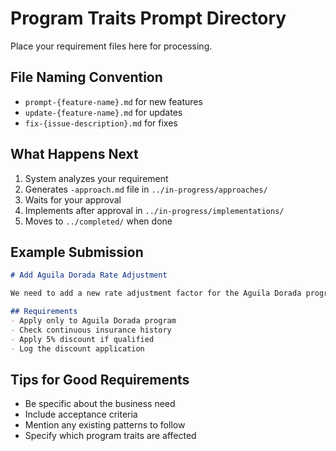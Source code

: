 # Program Traits Prompt Directory

Place your requirement files here for processing.

## File Naming Convention
- `prompt-{feature-name}.md` for new features
- `update-{feature-name}.md` for updates
- `fix-{issue-description}.md` for fixes

## What Happens Next
1. System analyzes your requirement
2. Generates `-approach.md` file in `../in-progress/approaches/`
3. Waits for your approval
4. Implements after approval in `../in-progress/implementations/`
5. Moves to `../completed/` when done

## Example Submission

```markdown
# Add Aguila Dorada Rate Adjustment

We need to add a new rate adjustment factor for the Aguila Dorada program that applies a 5% discount for drivers with 5+ years of continuous insurance.

## Requirements
- Apply only to Aguila Dorada program
- Check continuous insurance history
- Apply 5% discount if qualified
- Log the discount application
```

## Tips for Good Requirements
- Be specific about the business need
- Include acceptance criteria
- Mention any existing patterns to follow
- Specify which program traits are affected
